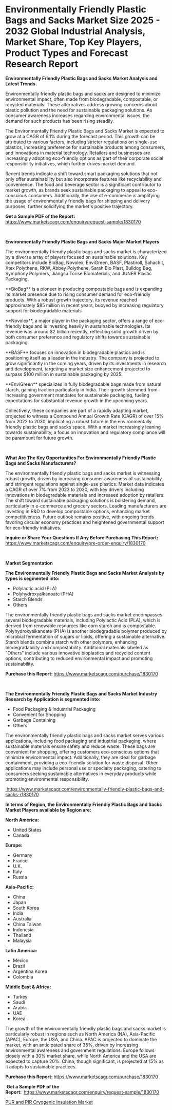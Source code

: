 <p><h1>Environmentally Friendly Plastic Bags and Sacks Market Size 2025 - 2032 Global Industrial Analysis, Market Share, Top Key Players, Product Types and Forecast Research Report</h1></p><p><strong>Environmentally Friendly Plastic Bags and Sacks Market Analysis and Latest Trends</strong></p>
<p><p>Environmentally friendly plastic bags and sacks are designed to minimize environmental impact, often made from biodegradable, compostable, or recycled materials. These alternatives address growing concerns about plastic pollution and the need for sustainable packaging solutions. As consumer awareness increases regarding environmental issues, the demand for such products has been rising steadily.</p><p>The Environmentally Friendly Plastic Bags and Sacks Market is expected to grow at a CAGR of 6.1% during the forecast period. This growth can be attributed to various factors, including stricter regulations on single-use plastics, increasing preference for sustainable products among consumers, and innovations in material technology. Retailers and businesses are increasingly adopting eco-friendly options as part of their corporate social responsibility initiatives, which further drives market demand.</p><p>Recent trends indicate a shift toward smart packaging solutions that not only offer sustainability but also incorporate features like recyclability and convenience. The food and beverage sector is a significant contributor to market growth, as brands seek sustainable packaging to appeal to eco-conscious consumers. Additionally, the rise of e-commerce is amplifying the usage of environmentally friendly bags for shipping and delivery purposes, further solidifying the market's positive trajectory.</p></p>
<p><strong>Get a Sample PDF of the Report:&nbsp;</strong> <a href="https://www.marketscagr.com/enquiry/request-sample/1830170?utm_campaign=3115&utm_medium=2&utm_source=Github&utm_content=ia&utm_term=03042025&utm_id=environmentally-friendly-plastic-bags-and-sacks">https://www.marketscagr.com/enquiry/request-sample/1830170</a></p>
<p>&nbsp;</p>
<p><strong>Environmentally Friendly Plastic Bags and Sacks Major Market Players</strong></p>
<p><p>The environmentally friendly plastic bags and sacks market is characterized by a diverse array of players focused on sustainable solutions. Key competitors include BioBag, Novolex, EnviGreen, BASF, Plastiroll, Sahachit, Xtex Polythene, RKW, Abbey Polythene, Sarah Bio Plast, Bulldog Bag, Symphony Polymers, Jiangsu Torise Biomaterials, and JUNER Plastic Packaging.</p><p>**BioBag** is a pioneer in producing compostable bags and is expanding its market presence due to rising consumer demand for eco-friendly products. With a robust growth trajectory, its revenue reached approximately $85 million in recent years, buoyed by increasing regulatory support for biodegradable materials.</p><p>**Novolex**, a major player in the packaging sector, offers a range of eco-friendly bags and is investing heavily in sustainable technologies. Its revenue was around $2 billion recently, reflecting solid growth driven by both consumer preference and regulatory shifts towards sustainable packaging.</p><p>**BASF** focuses on innovation in biodegradable plastics and is positioning itself as a leader in the industry. The company is projected to grow significantly in the coming years, driven by its investments in research and development, targeting a market size enhancement projected to surpass $100 million in sustainable packaging by 2025.</p><p>**EnviGreen** specializes in fully biodegradable bags made from natural starch, gaining traction particularly in India. Their growth stemmed from increasing government mandates for sustainable packaging, fueling expectations for substantial revenue growth in the upcoming years.</p><p>Collectively, these companies are part of a rapidly adapting market, projected to witness a Compound Annual Growth Rate (CAGR) of over 15% from 2022 to 2030, implicating a robust future in the environmentally friendly plastic bags and sacks space. With a market increasingly leaning towards sustainability, a focus on innovation and regulatory compliance will be paramount for future growth.</p></p>
<p>&nbsp;</p>
<p><strong>What Are The Key Opportunities For Environmentally Friendly Plastic Bags and Sacks Manufacturers?</strong></p>
<p><p>The environmentally friendly plastic bags and sacks market is witnessing robust growth, driven by increasing consumer awareness of sustainability and stringent regulations against single-use plastics. Market data indicates a CAGR of over 7% from 2023 to 2030, with key drivers including innovations in biodegradable materials and increased adoption by retailers. The shift toward sustainable packaging solutions is bolstering demand, particularly in e-commerce and grocery sectors. Leading manufacturers are investing in R&D to develop compostable options, enhancing market competitiveness. Future outlook remains positive, with ongoing trends favoring circular economy practices and heightened governmental support for eco-friendly initiatives.</p></p>
<p><strong>Inquire or Share Your Questions If Any Before Purchasing This Report:</strong> <a href="https://www.marketscagr.com/enquiry/pre-order-enquiry/1830170?utm_campaign=3115&utm_medium=2&utm_source=Github&utm_content=ia&utm_term=03042025&utm_id=environmentally-friendly-plastic-bags-and-sacks">https://www.marketscagr.com/enquiry/pre-order-enquiry/1830170</a></p>
<p>&nbsp;</p>
<p><strong>Market Segmentation</strong></p>
<p><strong>The Environmentally Friendly Plastic Bags and Sacks Market Analysis by types is segmented into:</strong></p>
<p><ul><li>Polylactic acid (PLA)</li><li>Polyhydroxyalkanoate (PHA)</li><li>Starch Blends</li><li>Others</li></ul></p>
<p><p>The environmentally friendly plastic bags and sacks market encompasses several biodegradable materials, including Polylactic Acid (PLA), which is derived from renewable resources like corn starch and is compostable. Polyhydroxyalkanoate (PHA) is another biodegradable polymer produced by microbial fermentation of sugars or lipids, offering a sustainable alternative. Starch blends combine starch with other polymers, enhancing biodegradability and compostability. Additional materials labeled as "Others" include various innovative bioplastics and recycled content options, contributing to reduced environmental impact and promoting sustainability.</p></p>
<p><strong>Purchase this Report:&nbsp;</strong><a href="https://www.marketscagr.com/purchase/1830170?utm_campaign=3115&utm_medium=2&utm_source=Github&utm_content=ia&utm_term=03042025&utm_id=environmentally-friendly-plastic-bags-and-sacks">https://www.marketscagr.com/purchase/1830170</a></p>
<p>&nbsp;</p>
<p><strong>The Environmentally Friendly Plastic Bags and Sacks Market Industry Research by Application is segmented into:</strong></p>
<p><ul><li>Food Packaging & Industrial Packaging</li><li>Convenient for Shopping</li><li>Garbage Containing</li><li>Others</li></ul></p>
<p><p>The environmentally friendly plastic bags and sacks market serves various applications, including food packaging and industrial packaging, where sustainable materials ensure safety and reduce waste. These bags are convenient for shopping, offering customers eco-conscious options that minimize environmental impact. Additionally, they are ideal for garbage containment, providing a eco-friendly solution for waste disposal. Other applications may include personal use or specialty packaging, catering to consumers seeking sustainable alternatives in everyday products while promoting environmental responsibility.</p></p>
<p><a href="https://www.marketscagr.com/environmentally-friendly-plastic-bags-and-sacks-r1830170?utm_campaign=3115&utm_medium=2&utm_source=Github&utm_content=ia&utm_term=03042025&utm_id=environmentally-friendly-plastic-bags-and-sacks">&nbsp;https://www.marketscagr.com/environmentally-friendly-plastic-bags-and-sacks-r1830170</a></p>
<p><strong>In terms of Region, the Environmentally Friendly Plastic Bags and Sacks Market Players available by Region are:</strong></p>
<p>
    <p> <strong> North America: </strong>
        <ul>
            <li>United States</li>
            <li>Canada</li>
        </ul>
        </p> 
    <p> <strong> Europe: </strong>
        <ul>
            <li>Germany</li>
            <li>France</li>
            <li>U.K.</li>
            <li>Italy</li>
            <li>Russia</li>
        </ul>
        </p> 
    <p> <strong> Asia-Pacific: </strong>
        <ul>
            <li>China</li>
            <li>Japan</li>
            <li>South Korea</li>
            <li>India</li>
            <li>Australia</li>
            <li>China Taiwan</li>
            <li>Indonesia</li>
            <li>Thailand</li>
            <li>Malaysia</li>
        </ul>
        </p> 
    <p> <strong> Latin America: </strong>
        <ul>
            <li>Mexico</li>
            <li>Brazil</li>
            <li>Argentina Korea</li>
            <li>Colombia</li>
        </ul>
        </p> 
    <p> <strong> Middle East & Africa: </strong>
        <ul>
            <li>Turkey</li>
            <li>Saudi</li>
            <li>Arabia</li>
            <li>UAE</li>
            <li>Korea</li>
        </ul>
    </p>
    </p>
<p><p>The growth of the environmentally friendly plastic bags and sacks market is particularly robust in regions such as North America (NA), Asia-Pacific (APAC), Europe, the USA, and China. APAC is projected to dominate the market, with an anticipated share of 35%, driven by increasing environmental awareness and government regulations. Europe follows closely with a 30% market share, while North America and the USA are expected to capture 20%. China, though significant, is projected at 15% as it adapts to sustainable practices.</p></p>
<p><strong>Purchase this Report: </strong><a href="https://www.marketscagr.com/purchase/1830170?utm_campaign=3115&utm_medium=2&utm_source=Github&utm_content=ia&utm_term=03042025&utm_id=environmentally-friendly-plastic-bags-and-sacks">https://www.marketscagr.com/purchase/1830170</a></p>
<p>&nbsp;<strong>Get a Sample PDF of the Report:&nbsp;&nbsp;</strong><a href="https://www.marketscagr.com/enquiry/request-sample/1830170?utm_campaign=3115&utm_medium=2&utm_source=Github&utm_content=ia&utm_term=03042025&utm_id=environmentally-friendly-plastic-bags-and-sacks">https://www.marketscagr.com/enquiry/request-sample/1830170</a></p>
<p><strong></strong></p>
<p><p><a href="https://github.com/momossidram/Market-Research-Report-List-1/blob/main/pur-and-pir-cryogenic-insulation-market.md?utm_campaign=3115&utm_medium=2&utm_source=Github&utm_content=ia&utm_term=03042025&utm_id=environmentally-friendly-plastic-bags-and-sacks">PUR and PIR Cryogenic Insulation Market</a></p></p>